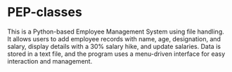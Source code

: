 # PEP-classes
This is a Python-based Employee Management System using file handling. It allows users to add employee records with name, age, designation, and salary, display details with a 30% salary hike, and update salaries. Data is stored in a text file, and the program uses a menu-driven interface for easy interaction and management.
